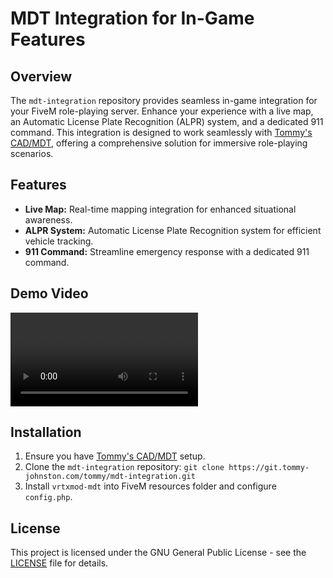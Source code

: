 # MDT Integration for In-Game Features

## Overview

The `mdt-integration` repository provides seamless in-game integration for your FiveM role-playing server. Enhance your experience with a live map, an Automatic License Plate Recognition (ALPR) system, and a dedicated 911 command. This integration is designed to work seamlessly with [Tommy's CAD/MDT](https://git.tommy-johnston.com/tommy/CAD-MDT), offering a comprehensive solution for immersive role-playing scenarios.

## Features

- **Live Map:** Real-time mapping integration for enhanced situational awareness.
- **ALPR System:** Automatic License Plate Recognition system for efficient vehicle tracking.
- **911 Command:** Streamline emergency response with a dedicated 911 command.

## Demo Video

![](alpr-demo.mp4)

## Installation

1. Ensure you have [Tommy's CAD/MDT](https://git.tommy-johnston.com/tommy/CAD-MDT) setup.
2. Clone the `mdt-integration` repository: `git clone https://git.tommy-johnston.com/tommy/mdt-integration.git`
3. Install `vrtxmod-mdt` into FiveM resources folder and configure `config.php`.

## License

This project is licensed under the GNU General Public License - see the [LICENSE](LICENSE) file for details.
